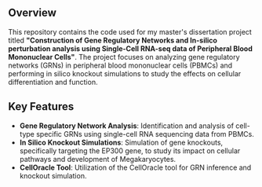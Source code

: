 ## Overview

This repository contains the code used for my master's dissertation project titled **"Construction of Gene Regulatory Networks and In-silico perturbation analysis using Single-Cell RNA-seq data of Peripheral Blood Mononuclear Cells"**. The project focuses on analyzing gene regulatory networks (GRNs) in peripheral blood mononuclear cells (PBMCs) and performing in silico knockout simulations to study the effects on cellular differentiation and function.

## Key Features

- **Gene Regulatory Network Analysis**: Identification and analysis of cell-type specific GRNs using single-cell RNA sequencing data from PBMCs.
- **In Silico Knockout Simulations**: Simulation of gene knockouts, specifically targeting the EP300 gene, to study its impact on cellular pathways and development of Megakaryocytes.
- **CellOracle Tool**: Utilization of the CellOracle tool for GRN inference and knockout simulation.
